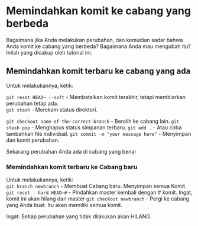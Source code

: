 # Memindahkan komit ke cabang yang berbeda
Bagaimana jika Anda melakukan perubahan, dan kemudian sadar bahwa Anda komit ke cabang yang berbeda?
Bagaimana Anda mau mengubah itu? Inilah yang dicakup oleh tutorial ini.

## Memindahkan komit terbaru ke cabang yang ada
Untuk melakukannya, ketik:

```git reset HEAD~ --soft``` - Membatalkan komit terakhir, tetapi membiarkan perubahan tetap ada.  
```git stash``` - Merekam status direktori.  

```git checkout name-of-the-correct-branch``` - Beralih ke cabang lain.
```git stash pop``` - Menghapus status simpanan terbaru.
```git add .``` - Atau coba tambahkan file individual.
```git commit -m "your message here"``` - Menyimpan dan komit perubahan.

Sekarang perubahan Anda ada di cabang yang benar


### Memindahkan komit terbaru ke Cabang baru
Untuk melakukannya, ketik:  
```git branch newbranch``` -  Membuat Cabang baru. Menyimpan semua Komit. 
```git reset --hard HEAD~#``` - Pindahkan master kembali dengan # komit. Ingat, komit ini akan hilang dari master
```git checkout newbranch``` - Pergi ke cabang yang Anda buat. Itu akan memiliki semua komit. 

Ingat: Setiap perubahan yang tidak dilakukan akan HILANG.
